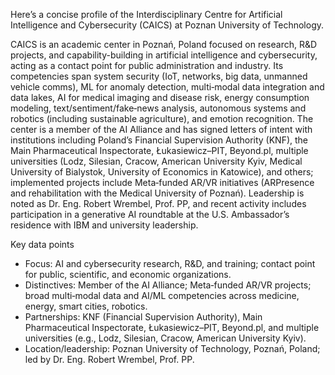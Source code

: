 Here’s a concise profile of the Interdisciplinary Centre for Artificial Intelligence and Cybersecurity (CAICS) at Poznan University of Technology.

CAICS is an academic center in Poznań, Poland focused on research, R&D projects, and capability-building in artificial intelligence and cybersecurity, acting as a contact point for public administration and industry. Its competencies span system security (IoT, networks, big data, unmanned vehicle comms), ML for anomaly detection, multi‑modal data integration and data lakes, AI for medical imaging and disease risk, energy consumption modeling, text/sentiment/fake‑news analysis, autonomous systems and robotics (including sustainable agriculture), and emotion recognition. The center is a member of the AI Alliance and has signed letters of intent with institutions including Poland’s Financial Supervision Authority (KNF), the Main Pharmaceutical Inspectorate, Łukasiewicz–PIT, Beyond.pl, multiple universities (Lodz, Silesian, Cracow, American University Kyiv, Medical University of Bialystok, University of Economics in Katowice), and others; implemented projects include Meta‑funded AR/VR initiatives (ARPresence and rehabilitation with the Medical University of Poznań). Leadership is noted as Dr. Eng. Robert Wrembel, Prof. PP, and recent activity includes participation in a generative AI roundtable at the U.S. Ambassador’s residence with IBM and university leadership.

Key data points
- Focus: AI and cybersecurity research, R&D, and training; contact point for public, scientific, and economic organizations.
- Distinctives: Member of the AI Alliance; Meta‑funded AR/VR projects; broad multi‑modal data and AI/ML competencies across medicine, energy, smart cities, robotics.
- Partnerships: KNF (Financial Supervision Authority), Main Pharmaceutical Inspectorate, Łukasiewicz–PIT, Beyond.pl, and multiple universities (e.g., Lodz, Silesian, Cracow, American University Kyiv).
- Location/leadership: Poznan University of Technology, Poznań, Poland; led by Dr. Eng. Robert Wrembel, Prof. PP.
